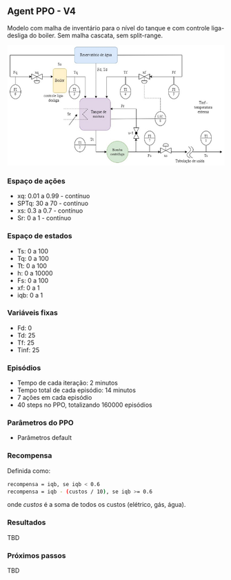 ## Agent PPO - V4

Modelo com malha de inventário para o nível do tanque e com controle liga-desliga do boiler. Sem malha cascata, sem split-range.

![chuveiro](https://github.com/mpaulazamin/tcc-models-rllib/blob/agent_ppo_v1/imagens/chuveiro_controle_h.jpg)

### Espaço de ações

- xq: 0.01 a 0.99 - contínuo
- SPTq: 30 a 70 - contínuo
- xs: 0.3 a 0.7 - contínuo
- Sr: 0 a 1 - contínuo

### Espaço de estados

- Ts: 0 a 100
- Tq: 0 a 100
- Tt: 0 a 100
- h: 0 a 10000
- Fs: 0 a 100
- xf: 0 a 1
- iqb: 0 a 1

### Variáveis fixas

- Fd: 0
- Td: 25
- Tf: 25
- Tinf: 25

### Episódios

- Tempo de cada iteração: 2 minutos
- Tempo total de cada episódio: 14 minutos
- 7 ações em cada episódio
- 40 steps no PPO, totalizando 160000 episódios

### Parâmetros do PPO

- Parâmetros default

### Recompensa

Definida como:

```bash
recompensa = iqb, se iqb < 0.6
recompensa = iqb - (custos / 10), se iqb >= 0.6
```

onde _custos_ é a soma de todos os custos (elétrico, gás, água).

### Resultados

TBD

### Próximos passos

TBD